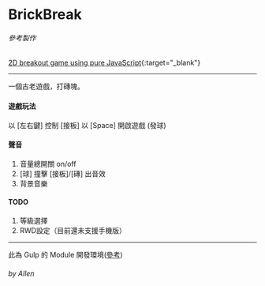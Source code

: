 # BrickBreak
###### 參考製作
[2D breakout game using pure JavaScript](https://developer.mozilla.org/zh-CN/docs/Games/Tutorials/2D_Breakout_game_pure_JavaScript){:target="_blank"}

----
一個古老遊戲，打磚塊。

#### 遊戲玩法
以 [左右鍵] 控制 [接板]
以 [Space] 開啟遊戲 (發球)
#### 聲音
1. 音量總開關 on/off
2. [球] 撞擊 [接板]/[磚] 出音效
3. 背景音樂

#### TODO
1. 等級選擇
2. RWD設定（目前還未支援手機版）

----
此為 Gulp 的 Module 開發環境([參考](https://github.com/WUCL/wucl.github.io/blob/master/README-env.md))
###### by Allen
